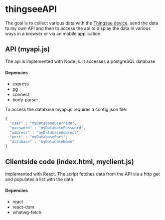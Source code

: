 # thingseeAPI
The goal is to collect various data with the [Thingsee device](https://thingsee.com/), send the data to my own API and then to access the api to display the data in various ways in a browser or via an mobile application.

## API (myapi.js)
The api is implemented with Node.js. It accesses a postgreSQL database
#### Depencies
* express
* pg
* connect
* body-parser

To access the database myapi.js requires a config.json file:

```javascript
{
  "user" : "myDatabaseUsername",
  "password" : "myDatabasePassword",
  "address" : "myDatabaseAddress",
  "port" : "myDatabasePort",
  "database" : "myDatabaseName"
}
```

## Clientside code (index.html, myclient.js)
Implemented with React. The script fetches data from the API via a http get and populates a list with the data

#### Depencies
* react
* react-dom
* whatwg-fetch
